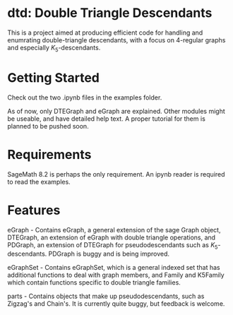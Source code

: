 # dtd: Double Triangle Descendants
This is a project aimed at producing efficient code for handling and enumrating double-triangle descendants, with a focus on 4-regular graphs and especially $K_5$-descendants.

# Getting Started
Check out the two .ipynb files in the examples folder.

As of now, only DTEGraph and eGraph are explained. Other modules might be useable, and have detailed help text. A proper tutorial for them is planned to be pushed soon.

# Requirements

SageMath 8.2 is perhaps the only requirement. An ipynb reader is required to read the examples.

# Features

eGraph - Contains eGraph, a general extension of the sage Graph object, DTEGraph, an extension of eGraph with double triangle operations, and PDGraph, an extension of DTEGraph for pseudodescendants such as $K_5$-descendants. PDGraph is buggy and is being improved.

eGraphSet - Contains eGraphSet, which is a general indexed set that has additional functions to deal with graph members, and Family and K5Family which contain functions specific to double triangle families.

parts - Contains objects that make up pseudodescendants, such as Zigzag's and Chain's. It is currently quite buggy, but feedback is welcome.

